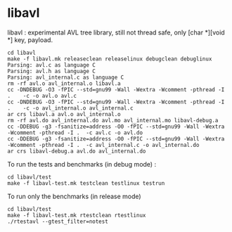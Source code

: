 # libavl

libavl : experimental AVL tree library, still not thread safe, only [char *][void *] key, payload.


```
cd libavl
make -f libavl.mk releaseclean releaselinux debugclean debuglinux
Parsing: avl.c as language C
Parsing: avl.h as language C
Parsing: avl_internal.c as language C
rm -rf avl.o avl_internal.o libavl.a
cc -DNDEBUG -O3 -fPIC --std=gnu99 -Wall -Wextra -Wcomment -pthread -I .    -c -o avl.o avl.c
cc -DNDEBUG -O3 -fPIC --std=gnu99 -Wall -Wextra -Wcomment -pthread -I .    -c -o avl_internal.o avl_internal.c
ar crs libavl.a avl.o avl_internal.o
rm -rf avl.do avl_internal.do avl.mo avl_internal.mo libavl-debug.a
cc -DDEBUG -g3 -fsanitize=address -O0 -fPIC --std=gnu99 -Wall -Wextra -Wcomment -pthread -I .  -c avl.c -o avl.do
cc -DDEBUG -g3 -fsanitize=address -O0 -fPIC --std=gnu99 -Wall -Wextra -Wcomment -pthread -I .  -c avl_internal.c -o avl_internal.do
ar crs libavl-debug.a avl.do avl_internal.do
```

To run the tests and benchmarks (in debug mode) : 

```
cd libavl/test
make -f libavl-test.mk testclean testlinux testrun
```

To run only the benchmarks (in release mode)

```
cd libavl/test
make -f libavl-test.mk rtestclean rtestlinux
./rtestavl --gtest_filter=notest
```
